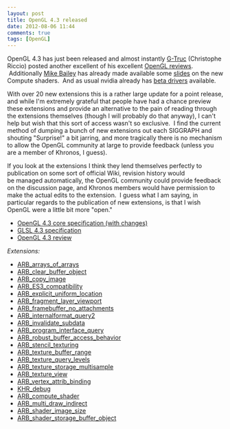 ```yaml
---
layout: post
title: OpenGL 4.3 released
date: 2012-08-06 11:44
comments: true
tags: [OpenGL]
---
```


OpenGL 4.3 has just been released and almost instantly <a href="http://www.g-truc.net/">G-Truc</a> (Christophe Riccio) posted another excellent of his excellent <a href="http://www.g-truc.net/doc/OpenGL4.3review.pdf">OpenGL reviews</a>.  Additionally <a href="http://web.engr.oregonstate.edu/~mjb/WebMjb/mjb.html">Mike Bailey</a> has already made available some <a href="http://web.engr.oregonstate.edu/~mjb/sig12/compute.shader.1pp.pdf">slides</a> on the new Compute shaders.  And as usual nvidia already has <a href="http://www.nvidia.com/content/devzone/opengl-driver-4.3.html">beta drivers</a> available.

With over 20 new extensions this is a rather large update for a point release, and while I'm extremely grateful that people have had a chance preview these extensions and provide an alternative to the pain of reading through the extensions themselves (though I will probably do that anyway), I can't help but wish that this sort of access wasn't so exclusive.  I find the current method of dumping a bunch of new extensions out each SIGGRAPH and shouting "Surprise!" a bit jarring, and more tragically there is no mechanism to allow the OpenGL community at large to provide feedback (unless you are a member of Khronos, I guess).

If you look at the extensions I think they lend themselves perfectly to publication on some sort of official Wiki, revision history would be managed automatically, the OpenGL community could provide feedback on the discussion page, and Khronos members would have permission to make the actual edits to the extension.  I guess what I am saying, in particular regards to the publication of new extensions, is that I wish OpenGL were a little bit more "open."

* <a href="http://www.opengl.org/registry/doc/glspec43.core.20120806.withchanges.pdf">OpenGL 4.3 core specification (with changes)</a></li>
* <a href="http://www.opengl.org/registry/doc/GLSLangSpec.4.30.6.pdf">GLSL 4.3 specification</a></li>
* <a href="http://www.g-truc.net/doc/OpenGL4.3review.pdf">OpenGL 4.3 review</a></li>

<em>Extensions:</em>
* <a href="http://us.download.nvidia.com/opengl/specs/GL_ARB_arrays_of_arrays.txt">ARB_arrays_of_arrays</a>
* <a href="http://us.download.nvidia.com/opengl/specs/GL_ARB_clear_buffer_object.txt">ARB_clear_buffer_object</a>
* <a href="http://us.download.nvidia.com/opengl/specs/GL_ARB_copy_image.txt">ARB_copy_image</a>
* <a href="http://us.download.nvidia.com/opengl/specs/GL_ARB_ES3_compatibility.txt">ARB_ES3_compatibility</a>
* <a href="http://us.download.nvidia.com/opengl/specs/GL_ARB_explicit_uniform_location.txt">ARB_explicit_uniform_location</a>
* <a href="http://us.download.nvidia.com/opengl/specs/GL_ARB_fragment_layer_viewport.txt">ARB_fragment_layer_viewport</a>
* <a href="http://us.download.nvidia.com/opengl/specs/GL_ARB_framebuffer_no_attachments.txt">ARB_framebuffer_no_attachments</a>
* <a href="http://us.download.nvidia.com/opengl/specs/GL_ARB_internalformat_query2.txt">ARB_internalformat_query2</a>
* <a href="http://us.download.nvidia.com/opengl/specs/GL_ARB_invalidate_subdata.txt">ARB_invalidate_subdata</a>
* <a href="http://us.download.nvidia.com/opengl/specs/GL_ARB_program_interface_query.txt">ARB_program_interface_query</a>
* <a href="http://us.download.nvidia.com/opengl/specs/GL_ARB_robust_buffer_access_behavior.txt">ARB_robust_buffer_access_behavior</a>
* <a href="http://us.download.nvidia.com/opengl/specs/GL_ARB_stencil_texturing.txt">ARB_stencil_texturing</a>
* <a href="http://us.download.nvidia.com/opengl/specs/GL_ARB_texture_buffer_range.txt">ARB_texture_buffer_range</a>
* <a href="http://us.download.nvidia.com/opengl/specs/GL_ARB_texture_query_levels.txt">ARB_texture_query_levels</a>
* <a href="http://us.download.nvidia.com/opengl/specs/GL_ARB_texture_storage_multisample.txt">ARB_texture_storage_multisample</a>
* <a href="http://us.download.nvidia.com/opengl/specs/GL_ARB_texture_view.txt">ARB_texture_view</a>
* <a href="http://us.download.nvidia.com/opengl/specs/GL_ARB_vertex_attrib_binding.txt">ARB_vertex_attrib_binding</a>
* <a href="http://us.download.nvidia.com/opengl/specs/GL_KHR_debug.txt">KHR_debug</a>
* <a href="http://us.download.nvidia.com/opengl/specs/GL_ARB_compute_shader.txt">ARB_compute_shader</a>
* <a href="http://us.download.nvidia.com/opengl/specs/GL_ARB_multi_draw_indirect.txt">ARB_multi_draw_indirect</a>
* <a href="http://us.download.nvidia.com/opengl/specs/GL_ARB_shader_image_size.txt">ARB_shader_image_size</a>
* <a href="http://us.download.nvidia.com/opengl/specs/GL_ARB_shader_storage_buffer_object.txt">ARB_shader_storage_buffer_object</a>
